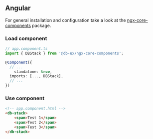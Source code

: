## Angular

For general installation and configuration take a look at the [ngx-core-components](https://www.npmjs.com/package/@db-ux/ngx-core-components) package.

### Load component

```ts app.component.ts
// app.component.ts
import { DBStack } from '@db-ux/ngx-core-components';

@Component({
  // ...
	standalone: true,
  imports: [..., DBStack],
  // ...
})
```

### Use component

```html app.component.html
<!-- app.component.html -->
<db-stack>
	<span>Test 1</span>
	<span>Test 2</span>
	<span>Test 3</span>
</db-stack>
```
